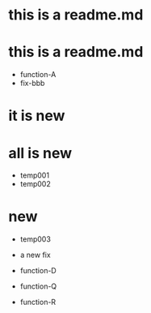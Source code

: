 # this is a readme.md
# this is a readme.md
- function-A
- fix-bbb

# it is new
# all is new

- temp001
- temp002

# new
- temp003
- a new fix

- function-D

- function-Q

- function-R